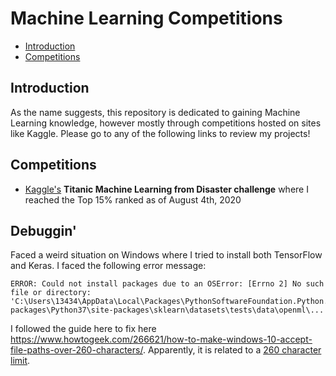 # Machine Learning Competitions
- [Introduction](#introduction)
- [Competitions](#competitions)

## Introduction

As the name suggests, this repository is dedicated to gaining Machine Learning knowledge, however mostly through competitions hosted on sites like Kaggle. Please go to any of the following links to review my projects!

## Competitions
* [Kaggle's](https://www.kaggle.com/alexandersdouglas/competitions) **Titanic Machine Learning from Disaster challenge** where I reached the Top 15% ranked as of August 4th, 2020

## Debuggin'
Faced a weird situation on Windows where I tried to install both TensorFlow and Keras. I faced the following error message:

```
ERROR: Could not install packages due to an OSError: [Errno 2] No such file or directory: 'C:\Users\13434\AppData\Local\Packages\PythonSoftwareFoundation.Python.3.7_qbz5n2kfra8p0\LocalCache\local-packages\Python37\site-packages\sklearn\datasets\tests\data\openml\...
```
I followed the guide here to fix here  https://www.howtogeek.com/266621/how-to-make-windows-10-accept-file-paths-over-260-characters/. Apparently, it is related to a [260 character limit](https://stackoverflow.com/questions/65980952/python-could-not-install-packages-due-to-an-oserror-errno-2-no-such-file-or).
